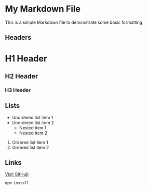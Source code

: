 # My Markdown File

This is a simple Markdown file to demonstrate some basic formatting.

## Headers

# H1 Header
## H2 Header
### H3 Header

## Lists

- Unordered list item 1
- Unordered list item 2
  - Nested item 1
  - Nested item 2
1. Ordered list item 1
2. Ordered list item 2

## Links

[Visit GitHub](https://github.com)

```bash
npm install
```